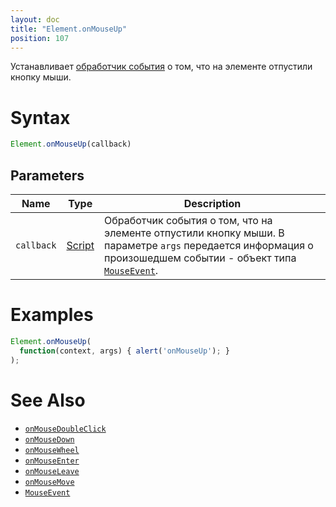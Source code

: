 ```yaml
---
layout: doc
title: "Element.onMouseUp"
position: 107
---
```


Устанавливает [обработчик события](../../../Script/) о том, что на элементе отпустили кнопку мыши.

# Syntax

```js
Element.onMouseUp(callback)
```

## Parameters

|Name|Type|Description|
|----|----|-----------|
|`callback`|[Script](../../../Script/)|Обработчик события о том, что на элементе отпустили кнопку мыши. В параметре `args` передается информация о произошедшем событии - объект типа [`MouseEvent`](../MouseEvent/).|

# Examples

```js
Element.onMouseUp(
  function(context, args) { alert('onMouseUp'); }
);
```

# See Also

* [`onMouseDoubleClick`](Element.onMouseDoubleClick/)
* [`onMouseDown`](Element.onMouseDown/)
* [`onMouseWheel`](Element.onMouseWheel/)
* [`onMouseEnter`](Element.onMouseEnter/)
* [`onMouseLeave`](Element.onMouseLeave/)
* [`onMouseMove`](Element.onMouseMove/)
* [`MouseEvent`](../MouseEvent/)
